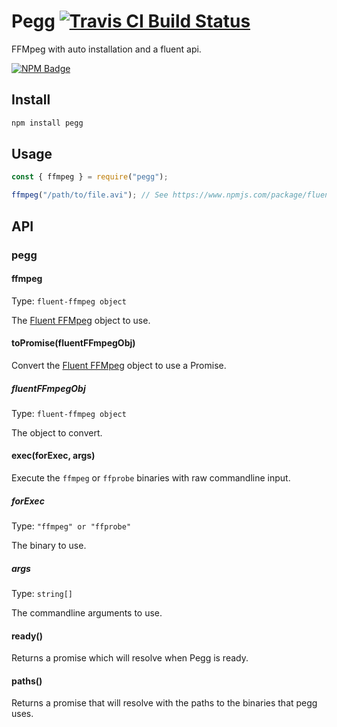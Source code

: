 # Pegg [![Travis CI Build Status](https://img.shields.io/travis/com/Richienb/pegg/master.svg?style=for-the-badge)](https://travis-ci.com/Richienb/pegg)

FFMpeg with auto installation and a fluent api.

[![NPM Badge](https://nodei.co/npm/pegg.png)](https://npmjs.com/package/pegg)

## Install

```sh
npm install pegg
```

## Usage

```js
const { ffmpeg } = require("pegg");

ffmpeg("/path/to/file.avi"); // See https://www.npmjs.com/package/fluent-ffmpeg
```

## API

### pegg

#### ffmpeg

Type: `fluent-ffmpeg object`

The [Fluent FFMpeg](https://www.npmjs.com/package/fluent-ffmpeg) object to use.

#### toPromise(fluentFFmpegObj)

Convert the [Fluent FFMpeg](https://www.npmjs.com/package/fluent-ffmpeg) object to use a Promise.

##### fluentFFmpegObj

Type: `fluent-ffmpeg object`

The object to convert.

#### exec(forExec, args)

Execute the `ffmpeg` or `ffprobe` binaries with raw commandline input.

##### forExec

Type: `"ffmpeg" or "ffprobe"`

The binary to use.

##### args

Type: `string[]`

The commandline arguments to use.

#### ready()

Returns a promise which will resolve when Pegg is ready.

#### paths()

Returns a promise that will resolve with the paths to the binaries that pegg uses.

